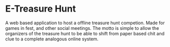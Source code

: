 # E-Treasure Hunt
A web based application to host a offline treasure hunt competion. Made for games in fest, and other social meetings. The motto is simple to allow the organizers of the treasure hunt to be able to shift from paper based chit and clue to a complete analogous online system.
